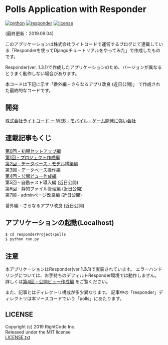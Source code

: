 Polls Application with Responder
======
[![python](https://img.shields.io/badge/Python-3.6%20|%203.7-blueviolet.svg?style=flat)](https://www.python.org/downloads/release/python-368/)
[![responder](https://img.shields.io/badge/Responder-1.3.1-lightgray.svg?style=flat)](https://python-responder.org/en/latest/)
[![license](https://img.shields.io/badge/LICENSE-MIT-informational.svg?style=flat)](https://python-responder.org/en/latest/)
  
(最終更新：2019.09.04)  
  
このアプリケーションは株式会社ライトコードで運営するブログにて連載している「Responderを使ってDjangoチュートリアルをやってみた」で作成したものです。
  
Responder(ver. 1.3.1)で作成したアプリケーションのため、バージョンが異なるとうまく動作しない場合があります。
  
本コードは下記に示す「番外編 - さらなるアプリ改良 (近日公開)」
で作成された最終的なコードです。
    
## 開発
[株式会社ライトコード ー WEB・モバイル・ゲーム開発に強い会社](https://rightcode.co.jp)  


## 連載記事もくじ

[第0回 - 初期セットアップ編](https://rightcode.co.jp/blog/information-technology/responder-django-tutorial-0)   
[第1回 - プロジェクト作成編](https://rightcode.co.jp/blog/information-technology/responder-django-tutorial-1)   
[第2回 - データベース・モデル構築編](https://rightcode.co.jp/blog/information-technology/responder-django-tutorial-2-1)   
[第3回 - データベース操作編](https://rightcode.co.jp/blog/information-technology/responder-django-tutorial-3-1)   
[第4回 - 公開ビュー作成編](https://rightcode.co.jp/blog/information-technology/responder-django-tutorial-4)   
第5回 - 自動テスト導入編 (近日公開)   
第6回 - 静的ファイル管理編 (近日公開)   
第7回 - adminページ改良編 (近日公開)   
  
番外編 - さらなるアプリ改良 (近日公開)

## アプリケーションの起動(Localhost)
```bash
$ cd responderProject/polls
$ python run.py
```

## 注意
本アプリケーションはResponder(ver.**1.3.1**)で実装されています。
エラーハンドリングについては、お手持ちのデフィルトResponder環境では動作しません。
詳しくは[第4回 - 公開ビュー作成編](https://rightcode.co.jp/blog/information-technology/responder-django-tutorial-4)
をご覧ください。
  
また、記事とはディレクトリ構成が多少異なります。
記事中の「responder」ディレクトリは本ソースコードでいう「polls」にあたります。
  

## LICENSE
Copyright (c) 2019 RightCode Inc.  
Released under the MIT license  
[LICENSE.txt](LICENSE.txt)